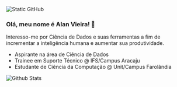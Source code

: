 <img src="https://img.shields.io/badge/GitHub-Overview-blue?logo=GitHub" alt="Static GitHub">

### Olá, meu nome é Alan Vieira! 👋

<p>Interesso-me por Ciência de Dados e suas ferramentas a fim de incrementar a inteligência humana e aumentar sua produtividade.</p>

<ul>
  <li>Aspirante na área de Ciência de Dados</li>
  <li>Trainee em Suporte Técnico @ IFS/Campus Aracaju</li>
  <li>Estudante de Ciência da Computação @ Unit/Campus Farolândia</li>
</ul>

<img
  src="https://github-readme-stats.vercel.app/api?username=galsett&theme=dark&hide_border=false&include_all_commits=true"
  alt="Github Stats"
/>
